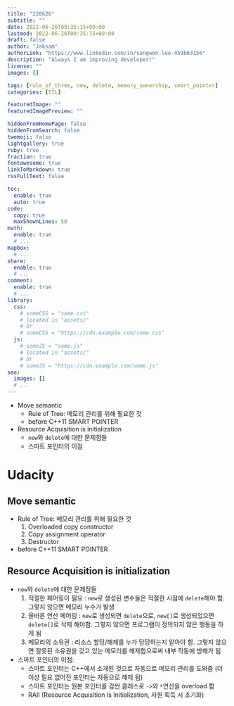```yaml
---
title: "220626"
subtitle: ""
date: 2022-06-26T09:35:15+09:00
lastmod: 2022-06-26T09:35:15+09:00
draft: false
author: "Jaksam"
authorLink: "https://www.linkedin.com/in/sangwon-lee-459b63156"
description: "Always I am improving developer!"
license: ""
images: []

tags: [rule_of_three, new, delete, memory_ownership, smart_pointer]
categories: [TIL]

featuredImage: ""
featuredImagePreview: ""

hiddenFromHomePage: false
hiddenFromSearch: false
twemoji: false
lightgallery: true
ruby: true
fraction: true
fontawesome: true
linkToMarkdown: true
rssFullText: false

toc:
  enable: true
  auto: true
code:
  copy: true
  maxShownLines: 50
math:
  enable: true
  # ...
mapbox:
  # ...
share:
  enable: true
  # ...
comment:
  enable: true
  # ...
library:
  css:
    # someCSS = "some.css"
    # located in "assets/"
    # Or
    # someCSS = "https://cdn.example.com/some.css"
  js:
    # someJS = "some.js"
    # located in "assets/"
    # Or
    # someJS = "https://cdn.example.com/some.js"
seo:
  images: []
  # ...
---
```

* Move semantic
	* Rule of Tree: 메모리 관리를 위해 필요한 것
	* before C++11 SMART POINTER
* Resource Acquisition is initialization
	* `new`와 `delete`에 대한 문제점들
	* 스마트 포인터의 이점

<!--more-->
# Udacity
## Move semantic
* Rule of Tree: 메모리 관리를 위해 필요한 것
	1. Overloaded copy constructor
	2. Copy assignment operator
	3. Destructor
* before C++11 SMART POINTER

## Resource Acquisition is initialization
* `new`와 `delete`에 대한 문제점들
	1. 적절한 페어링이 필요 : `new`로 생성된 변수들은 적절한 시점에 `delete`해야 함. 그렇지 않으면 메모리 누수가 발생
	2. 올바른 연산 페어링 : `new`로 생성되면 `delete`으로, `new[]`로 생성되었으면 `delete[]`로 삭제 해야함. 그렇지 않으면 프로그램이 정의되지 않은 행동을 하게 됨
	3. 메모리의 소유권 : 리소스 할당/해제를 누가 담당하는지 알아야 함. 그렇지 않으면 잘못된 소유권을 갖고 있는 메모리를 해제함으로써 내부 작동에 방해가 됨
* 스마트 포인터의 이점:
	* 스마트 포인터는 C++에서 소개된 것으로 자동으로 메모리 관리를 도와줌 (더 이상 필요 없어진 포인터는 자동으로 해제 됨)
	* 스마트 포인터는 원본 포인터를 감싼 클래스로 `->`와 `*`연산을 overload 함
	* RAII (Resource Acquisition Is Initialization, 자원 획득 시 초기화)
